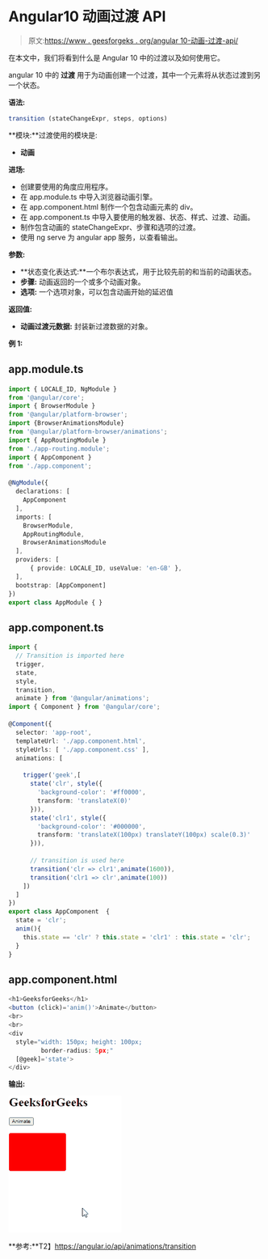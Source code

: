 # Angular10 动画过渡 API

> 原文:[https://www . geesforgeks . org/angular 10-动画-过渡-api/](https://www.geeksforgeeks.org/angular10-animation-transition-api/)

在本文中，我们将看到什么是 Angular 10 中的过渡以及如何使用它。

angular 10 中的 **过渡** 用于为动画创建一个过渡，其中一个元素将从状态过渡到另一个状态。

**语法:**

```ts
transition (stateChangeExpr, steps, options)
```

**模块:**过渡使用的模块是:

*   **动画**

**进场:**

*   创建要使用的角度应用程序。
*   在 app.module.ts 中导入浏览器动画引擎。
*   在 app.component.html 制作一个包含动画元素的 div。
*   在 app.component.ts 中导入要使用的触发器、状态、样式、过渡、动画。
*   制作包含动画的 stateChangeExpr、步骤和选项的过渡。
*   使用 ng serve 为 angular app 服务，以查看输出。

**参数:**

*   **状态变化表达式:**一个布尔表达式，用于比较先前的和当前的动画状态。
*   **步骤:** 动画返回的一个或多个动画对象。
*   **选项:** 一个选项对象，可以包含动画开始的延迟值

**返回值:**

*   **动画过渡元数据:** 封装新过渡数据的对象。

**例 1:**

## app.module.ts

```ts
import { LOCALE_ID, NgModule }
from '@angular/core';
import { BrowserModule } 
from '@angular/platform-browser';
import {BrowserAnimationsModule}
from '@angular/platform-browser/animations';
import { AppRoutingModule } 
from './app-routing.module';
import { AppComponent }
from './app.component';

@NgModule({
  declarations: [
    AppComponent
  ],
  imports: [
    BrowserModule,
    AppRoutingModule,
    BrowserAnimationsModule
  ],
  providers: [
      { provide: LOCALE_ID, useValue: 'en-GB' },
  ],
  bootstrap: [AppComponent]
})
export class AppModule { }
```

## app.component.ts

```ts
import { 
  // Transition is imported here
  trigger, 
  state, 
  style, 
  transition, 
  animate } from '@angular/animations';
import { Component } from '@angular/core';

@Component({
  selector: 'app-root',
  templateUrl: './app.component.html',
  styleUrls: [ './app.component.css' ],
  animations: [

    trigger('geek',[     
      state('clr', style({
        'background-color': '#ff0000',
        transform: 'translateX(0)'
      })),
      state('clr1', style({
        'background-color': '#000000',
        transform: 'translateX(100px) translateY(100px) scale(0.3)'
      })),

      // transition is used here 
      transition('clr => clr1',animate(1600)),
      transition('clr1 => clr',animate(100))
    ])
  ]
})
export class AppComponent  {
  state = 'clr';
  anim(){
    this.state == 'clr' ? this.state = 'clr1' : this.state = 'clr';
  }
}
```

## app.component.html

```ts
<h1>GeeksforGeeks</h1>
<button (click)='anim()'>Animate</button>
<br>
<br>
<div 
  style="width: 150px; height: 100px; 
         border-radius: 5px;"
  [@geek]='state'>
</div>
```

**输出:**

![](img/3ac355f07ac3beb49b5c40c311044326.png)

**参考:**T2】https://angular.io/api/animations/transition